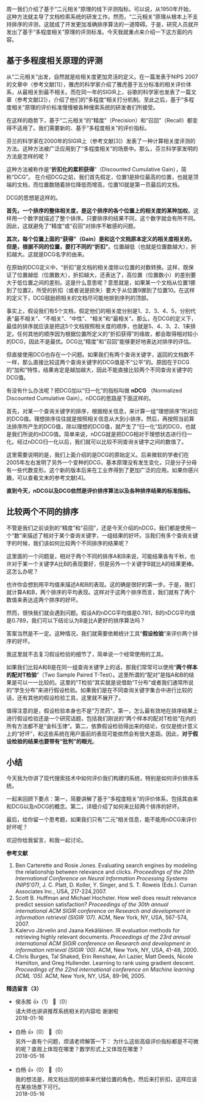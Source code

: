周一我们介绍了基于“二元相关”原理的线下评测指标。可以说，从1950年开始，这种方法就主导了文档检索系统的研发工作。然而，“二元相关”原理从根本上不支持排序的评测，这就成了开发更加准确排序算法的一道障碍。于是，研究人员就开发出了基于“多程度相关”原理的评测标准。今天我就重点来介绍一下这方面的内容。

## 基于多程度相关原理的评测

从“二元相关”出发，自然就是给相关度更加灵活的定义。在一篇发表于NIPS 2007的文章中（参考文献\[1]），雅虎的科学家介绍了雅虎基于五分标准的相关评价体系，从最相关到最不相关。而在同一年的SIGIR上，谷歌的科学家也发表了一篇文章（参考文献\[2]），介绍了他们的“多程度”相关打分机制。至此之后，基于“多程度相关”原理的评价标准慢慢被各种搜索系统的研发者们所接受。

在这样的趋势下，基于“二元相关”的“精度”（Precision）和“召回”（Recall）都变得不适用了。我们需要新的、基于“多程度相关”的评价指标。

芬兰的科学家在2000年的SIGIR上（参考文献\[3]）发表了一种计算相关度评测的方法。这种方法被广泛应用到了“多程度相关”的场景中。那么，芬兰科学家发明的方法是怎样的呢？

这种方法被称作是“**折扣化的累积获得**”（Discounted Cumulative Gain），简称“DCG”。 在介绍DCG之前，我们首先假定，位置1是排位最高的位置，也就是顶端的文档，而位置数随着排位降低而增高，位置10就是第一页最后的文档。

DCG的思想是这样的。

**首先，一个排序的整体相关度，是这个排序的各个位置上的相关度的某种加权**。这样用一个数字就描述了整个排序。只要排序的结果不同，这个数字就会有所不同。因此，这就避免了“精度”或“召回”对排序不敏感的问题。

**其次，每个位置上面的“获得”（Gain）是和这个文档原本定义的相关度相关的，但是，根据不同的位置，要打不同的“折扣”**。位置越低（也就是位置数越大），折扣越大。这就是DCG名字的由来。

在原始的DCG定义中，“折扣”是文档的相关度除以位置的对数转换。这样，既保证了位置越低（位置数大），折扣越大，还表达了，高位置（位置数小）的差别要大于低位置之间的差别。这是什么意思呢？意思就是，如果某一个文档从位置1挪到了位置2，所受的折扣（或者说是损失）要大于从位置9挪到了位置10。在这样的定义下，DCG鼓励把相关的文档尽可能地排到序列的顶部。

事实上，假设我们有5个文档，假定他们的相关度分别是1、2、3、4、5，分别代表“最不相关”、“不相关”、“中性”、“相关”和“最相关”。那么，在DCG的定义下，最佳的排序就应该是把这5个文档按照相关度的顺序，也就是5、4、3、2、1来排定。任何其他的顺序因为根据位置所定义的“折扣获得”的缘故，都会取得相对较小的DCG，因此不是最优。DCG比“精度”和“召回”能够更好地表达对排序的评估。

但直接使用DCG也存在一个问题。如果我们有两个查询关键字，返回的文档数不一样，那么直接比较这两个查询关键字的DCG值是不“公平”的。原因在于DCG的“加和”特性，结果肯定是越加越大，因此不能直接比较两个不同查询关键字的DCG值。

有没有什么办法呢？把DCG加以“归一化”的指标叫做 **nDCG** （Normalized Discounted Cumulative Gain）。nDCG的思路是下面这样的。

首先，对某一个查询关键字的排序，根据相关信息，来计算一组“理想排序”所对应的DCG值。理想排序往往就是按照相关信息从大到小排序。然后，再按照当前算法排序所产生的DCG值，除以理想的DCG值，就产生了“归一化”后的DCG，也就是我们所说的nDCG值。简单来说，nDCG就是把DCG相对于理想状态进行归一化。经过nDCG归一化以后，我们就可以比较不同查询关键字之间的数值了。

这里需要说明的是，我们上面介绍的是DCG的原始定义。后来微软的学者们在2005年左右发明了另外一个变种的DCG，基本原理没有发生变化，只是分子分母有一些代数变形。这个新的版本后来在工业界得到了更加广泛的应用。如果你感兴趣，可以查看文末的参考文献\[4]。

**直到今天，nDCG以及DCG依然是评价排序算法以及各种排序结果的标准指标。**

## 比较两个不同的排序

不管是我们之前谈到的“精度”和“召回”，还是今天介绍的nDCG，我们都是使用一个“数”来描述了相对于某个查询关键字，一组结果的好坏。当我们有多个查询关键字的时候，我们该如何比较两个不同排序的结果呢？

这里面的一个问题是，相对于两个不同的排序A和B来说，可能结果各有千秋，也许对于某一个关键字A比B的表现要好，但是另外一个关键字B就比A的结果更棒。这怎么办呢？

也许你会想到用平均值来描述A和B的表现。这的确是很好的第一步。于是，我们就计算A和B，两个排序的平均表现。这样对于这两个排序而言，我们就有了两个数值来表达这两个排序的好坏。

然而，很快我们就会遇到问题。假设A的nDCG平均值是0.781，B的nDCG平均值是0.789，我们可以下结论认为B是比A更好的排序算法吗？

答案当然是不一定。这种情况，我们就需要依赖统计工具“**假设检验**”来评价两个排序的好坏。

我这里就不去复习假设检验的细节了，简单说一个经常使用的工具。

如果我们比较A和B是在同一组查询关键字上的话，那我们常常可以使用“**两个样本的配对T检验**”（Two Sample Paired T-Test）。这里所谓的“配对”是指A和B的结果是可以一一比较的。这里的“T检验”其实就是说借助“T分布”或者我们通常所说的“学生分布”来进行假设检验。如果我们是在不同查询关键字集合中进行比较的话，还有其他的假设检验工具，这里就不展开了。

值得注意的是，假设检验本身也不是“万灵药”。第一，怎么最有效地在排序结果上进行假设检验还是一个研究话题，包括我们刚说的“两个样本的配对T检验”在内的所有方法都不是“金科玉律”。第二，依靠假设检验得出来的结论，仅仅是统计意义上的“好坏”，和这些系统在用户面前的表现可能依然会有很大差距。因此，**对于假设检验的结果也要带有“批判”的眼光**。

## 小结

今天我为你讲了现代搜索技术中如何评价我们构建的系统，特别是如何评价排序系统。

一起来回顾下要点：第一，简要讲解了基于“多程度相关”的评价体系，包括其由来和DCG以及nDCG的概念。第二，详细介绍了如何来比较两个排序的好坏。

最后，给你留一个思考题，如果我们只有“二元”相关信息，能不能用nDCG来评价好坏呢？

欢迎你给我留言，和我一起讨论。

**参考文献**

1. Ben Carterette and Rosie Jones. Evaluating search engines by modeling the relationship between relevance and clicks. *Proceedings of the 20th International Conference on Neural Information Processing Systems (NIPS’07)*, J. C. Platt, D. Koller, Y. Singer, and S. T. Roweis (Eds.). Curran Associates Inc., USA, 217-224,2007.
2. Scott B. Huffman and Michael Hochster. How well does result relevance predict session satisfaction? *Proceedings of the 30th annual international ACM SIGIR conference on Research and development in information retrieval (SIGIR '07)*. ACM, New York, NY, USA, 567-574, 2007.
3. Kalervo Järvelin and Jaana Kekäläinen. IR evaluation methods for retrieving highly relevant documents. *Proceedings of the 23rd annual international ACM SIGIR conference on Research and development in information retrieval (SIGIR '00)*. ACM, New York, NY, USA, 41-48, 2000.
4. Chris Burges, Tal Shaked, Erin Renshaw, Ari Lazier, Matt Deeds, Nicole Hamilton, and Greg Hullender. Learning to rank using gradient descent. *Proceedings of the 22nd international conference on Machine learning (ICML '05)*. ACM, New York, NY, USA, 89-96, 2005.
<div><strong>精选留言（3）</strong></div><ul>
<li><span>侯永胜</span> 👍（1） 💬（0）<div>请大师也讲讲推荐系统相关的内容哈 谢谢啦</div>2018-01-16</li><br/><li><span>白杨</span> 👍（0） 💬（0）<div>另外一直有个问题，烦请老师解答一下：
为什么这些高级评价指标都是不可微的呢？直观上体现在哪里？数学形式上又体现在哪里？</div>2018-05-16</li><br/><li><span>白杨</span> 👍（0） 💬（0）<div>我的想法是，用文档出现的频率来代替位置的角色，然后来打折扣，这样应该在某些场景下可行。</div>2018-05-16</li><br/>
</ul>